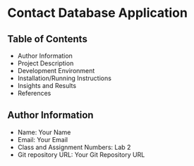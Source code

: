 # Contact Database Application

## Table of Contents
- Author Information
- Project Description
- Development Environment
- Installation/Running Instructions
- Insights and Results
- References

## Author Information
- Name: Your Name
- Email: Your Email
- Class and Assignment Numbers: Lab 2
- Git repository URL: Your Git Repository URL
